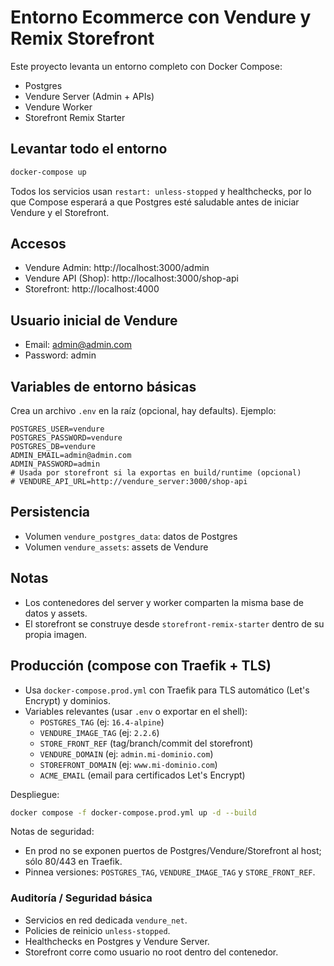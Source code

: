 # Entorno Ecommerce con Vendure y Remix Storefront

Este proyecto levanta un entorno completo con Docker Compose:
- Postgres
- Vendure Server (Admin + APIs)
- Vendure Worker
- Storefront Remix Starter

## Levantar todo el entorno

```bash
docker-compose up
```

Todos los servicios usan `restart: unless-stopped` y healthchecks, por lo que Compose esperará a que Postgres esté saludable antes de iniciar Vendure y el Storefront.

## Accesos

- Vendure Admin: http://localhost:3000/admin
- Vendure API (Shop): http://localhost:3000/shop-api
- Storefront: http://localhost:4000

## Usuario inicial de Vendure

- Email: admin@admin.com
- Password: admin

## Variables de entorno básicas

Crea un archivo `.env` en la raíz (opcional, hay defaults). Ejemplo:

```env
POSTGRES_USER=vendure
POSTGRES_PASSWORD=vendure
POSTGRES_DB=vendure
ADMIN_EMAIL=admin@admin.com
ADMIN_PASSWORD=admin
# Usada por storefront si la exportas en build/runtime (opcional)
# VENDURE_API_URL=http://vendure_server:3000/shop-api
```

## Persistencia

- Volumen `vendure_postgres_data`: datos de Postgres
- Volumen `vendure_assets`: assets de Vendure

## Notas

- Los contenedores del server y worker comparten la misma base de datos y assets.
- El storefront se construye desde `storefront-remix-starter` dentro de su propia imagen.

## Producción (compose con Traefik + TLS)

- Usa `docker-compose.prod.yml` con Traefik para TLS automático (Let's Encrypt) y dominios.
- Variables relevantes (usar `.env` o exportar en el shell):
  - `POSTGRES_TAG` (ej: `16.4-alpine`)
  - `VENDURE_IMAGE_TAG` (ej: `2.2.6`)
  - `STORE_FRONT_REF` (tag/branch/commit del storefront)
  - `VENDURE_DOMAIN` (ej: `admin.mi-dominio.com`)
  - `STOREFRONT_DOMAIN` (ej: `www.mi-dominio.com`)
  - `ACME_EMAIL` (email para certificados Let's Encrypt)

Despliegue:

```bash
docker compose -f docker-compose.prod.yml up -d --build
```

Notas de seguridad:
- En prod no se exponen puertos de Postgres/Vendure/Storefront al host; sólo 80/443 en Traefik.
- Pinnea versiones: `POSTGRES_TAG`, `VENDURE_IMAGE_TAG` y `STORE_FRONT_REF`.

### Auditoría / Seguridad básica

- Servicios en red dedicada `vendure_net`.
- Policies de reinicio `unless-stopped`.
- Healthchecks en Postgres y Vendure Server.
- Storefront corre como usuario no root dentro del contenedor.

